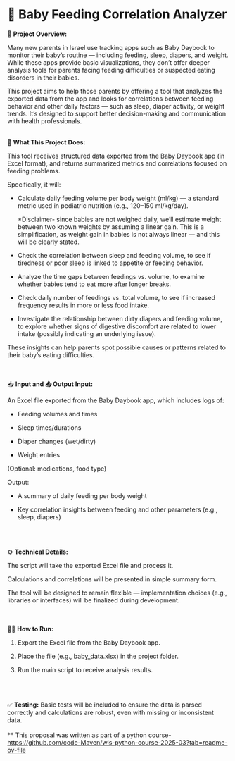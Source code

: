 # 🍼 Baby Feeding Correlation Analyzer

📘 **Project Overview:**


Many new parents in Israel use tracking apps such as Baby Daybook to monitor their baby’s routine — including feeding, sleep, diapers, and weight. While these apps provide basic visualizations, they don’t offer deeper analysis tools for parents facing feeding difficulties or suspected eating disorders in their babies.

This project aims to help those parents by offering a tool that analyzes the exported data from the app and looks for correlations between feeding behavior and other daily factors — such as sleep, diaper activity, or weight trends. It’s designed to support better decision-making and communication with health professionals.
<br>
<br>

👶 **What This Project Does:**


This tool receives structured data exported from the Baby Daybook app (in Excel format), and returns summarized metrics and correlations focused on feeding problems.

Specifically, it will:

- Calculate daily feeding volume per body weight (ml/kg) — a standard metric used in pediatric nutrition (e.g., 120–150 ml/kg/day).

  *Disclaimer- since babies are not weighed daily, we’ll estimate weight between two known weights by assuming a linear gain. This is a simplification, as weight gain in       babies is not always linear — and this will be clearly stated.

- Check the correlation between sleep and feeding volume, to see if tiredness or poor sleep is linked to appetite or feeding behavior.

- Analyze the time gaps between feedings vs. volume, to examine whether babies tend to eat more after longer breaks.

- Check daily number of feedings vs. total volume, to see if increased frequency results in more or less food intake.

- Investigate the relationship between dirty diapers and feeding volume, to explore whether signs of digestive discomfort are related to lower intake (possibly indicating an   underlying issue).

These insights can help parents spot possible causes or patterns related to their baby’s eating difficulties.  
<br>
<br>


📥 **Input and 📤 Output
Input:**

An Excel file exported from the Baby Daybook app, which includes logs of:

- Feeding volumes and times

- Sleep times/durations

- Diaper changes (wet/dirty)

- Weight entries

(Optional: medications, food type)

Output:

- A summary of daily feeding per body weight

- Key correlation insights between feeding and other parameters (e.g., sleep, diapers)

<br>
<br>



⚙️ **Technical Details:**  


The script will take the exported Excel file and process it.

Calculations and correlations will be presented in simple summary form.

The tool will be designed to remain flexible — implementation choices (e.g., libraries or interfaces) will be finalized during development.  
<br>
<br>

🏃‍♂️ **How to Run:**  


1. Export the Excel file from the Baby Daybook app.

2. Place the file (e.g., baby_data.xlsx) in the project folder.

3. Run the main script to receive analysis results.  
<br>
<br>



✅ **Testing:**
Basic tests will be included to ensure the data is parsed correctly and calculations are robust, even with missing or inconsistent data.
<br>
<br>
** This proposal was written as part of a python course- https://github.com/code-Maven/wis-python-course-2025-03?tab=readme-ov-file

